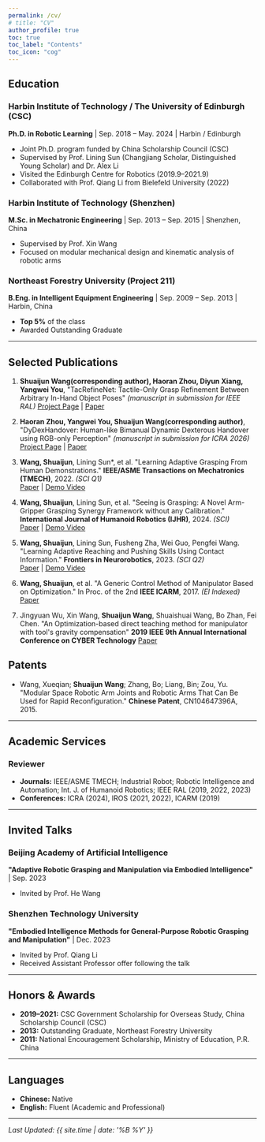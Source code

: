 ```yaml
---
permalink: /cv/
# title: "CV"
author_profile: true
toc: true
toc_label: "Contents"
toc_icon: "cog"
---
```

## Education

### Harbin Institute of Technology / The University of Edinburgh (CSC)
**Ph.D. in Robotic Learning** | Sep. 2018 – May. 2024 | Harbin / Edinburgh
- Joint Ph.D. program funded by China Scholarship Council (CSC)
- Supervised by Prof. Lining Sun (Changjiang Scholar, Distinguished Young Scholar) and Dr. Alex Li
- Visited the Edinburgh Centre for Robotics (2019.9–2021.9)
- Collaborated with Prof. Qiang Li from Bielefeld University (2022)

### Harbin Institute of Technology (Shenzhen)
**M.Sc. in Mechatronic Engineering** | Sep. 2013 – Sep. 2015 | Shenzhen, China
- Supervised by Prof. Xin Wang
- Focused on modular mechanical design and kinematic analysis of robotic arms

### Northeast Forestry University (Project 211)
**B.Eng. in Intelligent Equipment Engineering** | Sep. 2009 – Sep. 2013 | Harbin, China
- **Top 5%** of the class
- Awarded Outstanding Graduate

---
## Selected Publications

1. **Shuaijun Wang(corresponding author), Haoran Zhou, Diyun Xiang, Yangwei You**, "TacRefineNet: Tactile-Only Grasp Refinement Between Arbitrary In-Hand Object Poses" *(manuscript in submission for IEEE RAL)* 
    [Project Page](https://sites.google.com/view/tacrefinenet) | [Paper](https://arxiv.org/abs/2509.25746)

2. **Haoran Zhou, Yangwei You, Shuaijun Wang(corresponding author)**, "DyDexHandover: Human-like Bimanual Dynamic Dexterous Handover using RGB-only Perception"  *(manuscript in submission for ICRA 2026)* 
    [Project Page](https://sites.google.com/view/dydexhandover) | [Paper](https://arxiv.org/pdf/2509.17350)

3. **Wang, Shuaijun**, Lining Sun*, et al. "Learning Adaptive Grasping From Human Demonstrations." **IEEE/ASME Transactions on Mechatronics (TMECH)**, 2022. *(SCI Q1)*  
   [Paper](https://doi.org/10.1109/TMECH.2021.3132465) | [Demo Video](https://www.youtube.com/watch?v=lEpPlS7Pg58) 

4. **Wang, Shuaijun**, Lining Sun, et al. "Seeing is Grasping: A Novel Arm-Gripper Grasping Synergy Framework without any Calibration." **International Journal of Humanoid Robotics (IJHR)**, 2024. *(SCI)*  
   [Paper](https://doi.org/10.1142/S0219843623500330) | [Demo Video](https://www.bilibili.com/video/BV1tg4y1b7Qe/) 

5. **Wang, Shuaijun**, Lining Sun, Fusheng Zha, Wei Guo, Pengfei Wang. "Learning Adaptive Reaching and Pushing Skills Using Contact Information." **Frontiers in Neurorobotics**, 2023. *(SCI Q2)*  
   [Paper](https://doi.org/10.3389/fnbot.2023.1271607) | [Demo Video](https://www.bilibili.com/video/BV1Tk4y1g7Fr/) 

6. **Wang, Shuaijun**, et al. "A Generic Control Method of Manipulator Based on Optimization." In Proc. of the 2nd **IEEE ICARM**, 2017. *(EI Indexed)*  
   [Paper](https://doi.org/10.1109/ICARM.2017.8273211)

7. Jingyuan Wu, Xin Wang, **Shuaijun Wang**, Shuaishuai Wang, Bo Zhan, Fei Chen. "An Optimization-based direct teaching method for manipulator with tool's gravity compensation" **2019 IEEE 9th Annual International Conference on CYBER Technology**
    [Paper](https://doi.org/10.1109/CYBER46603.2019.9066773)

## Patents
- Wang, Xueqian; **Shuaijun Wang**; Zhang, Bo; Liang, Bin; Zou, Yu. "Modular Space Robotic Arm Joints and Robotic Arms That Can Be Used for Rapid Reconfiguration." **Chinese Patent**, CN104647396A, 2015.

---

## Academic Services

### Reviewer
- **Journals:** IEEE/ASME TMECH; Industrial Robot; Robotic Intelligence and Automation; Int. J. of Humanoid Robotics; IEEE RAL (2019, 2022, 2023)
- **Conferences:** ICRA (2024), IROS (2021, 2022), ICARM (2019)

---

## Invited Talks

### Beijing Academy of Artificial Intelligence
**"Adaptive Robotic Grasping and Manipulation via Embodied Intelligence"** | Sep. 2023
- Invited by Prof. He Wang

### Shenzhen Technology University
**"Embodied Intelligence Methods for General-Purpose Robotic Grasping and Manipulation"** | Dec. 2023
- Invited by Prof. Qiang Li
- Received Assistant Professor offer following the talk

---

## Honors & Awards

- **2019–2021:** CSC Government Scholarship for Overseas Study, China Scholarship Council (CSC)
- **2013:** Outstanding Graduate, Northeast Forestry University
- **2011:** National Encouragement Scholarship, Ministry of Education, P.R. China

---
## Languages
- **Chinese:** Native
- **English:** Fluent (Academic and Professional)

---

*Last Updated: {{ site.time | date: '%B %Y' }}*